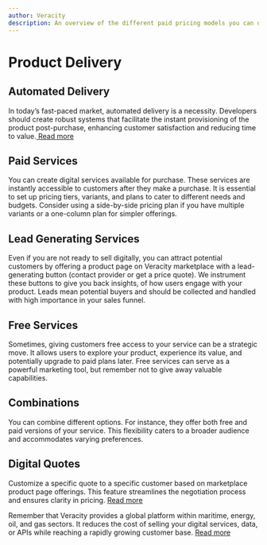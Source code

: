 ```yaml
---
author: Veracity
description: An overview of the different paid pricing models you can use for your product.
---
```

# Product Delivery

## Automated Delivery
In today’s fast-paced market, automated delivery is a necessity. Developers should create robust systems that facilitate the instant provisioning of the product post-purchase, enhancing customer satisfaction and reducing time to value.<a href="https://developer.veracity.com/docs/section/marketplace/sellingyourproduct/paidservices#delivering-the-purchased-service"> Read more</a>

## Paid Services
You can create digital services available for purchase. These services are instantly accessible to customers after they make a purchase. It is essential to set up pricing tiers, variants, and plans to cater to different needs and budgets. Consider using a side-by-side pricing plan if you have multiple variants or a one-column plan for simpler offerings.

## Lead Generating Services
Even if you are not ready to sell digitally, you can attract potential customers by offering a product page on Veracity marketplace with a lead-generating button (contact provider or get a price quote). We instrument these buttons to give you back insights, of how users engage with your product. Leads mean potential buyers and should be collected and handled with high importance in your sales funnel.

## Free Services
Sometimes, giving customers free access to your service can be a strategic move. It allows users to explore your product, experience its value, and potentially upgrade to paid plans later. Free services can serve as a powerful marketing tool, but remember not to give away valuable capabilities.

## Combinations
You can combine different options. For instance, they offer both free and paid versions of your service. This flexibility caters to a broader audience and accommodates varying preferences.

## Digital Quotes
Customize a specific quote to a specific customer based on marketplace product page offerings. This feature streamlines the negotiation process and ensures clarity in pricing. <a href="https://developer.veracity.com/docs/section/marketplace/sellingyourproduct/digitalquote">Read more</a>
 
Remember that Veracity provides a global platform within maritime, energy, oil, and gas sectors. It reduces the cost of selling your digital services, data, or APIs while reaching a rapidly growing customer base. <a href="https://developer.veracity.com/docs/section/marketplace/sellingyourproduct/subscriptionrenewal">Read more</a>
